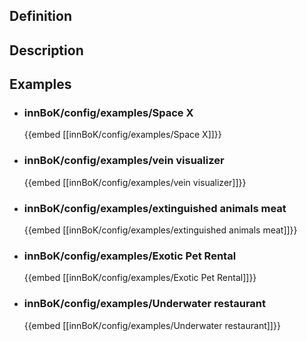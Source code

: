 
## Definition

## Description
## Examples
- ### innBoK/config/examples/Space X
	{{embed [[innBoK/config/examples/Space X]]}}
- ### innBoK/config/examples/vein visualizer
	{{embed [[innBoK/config/examples/vein visualizer]]}}
- ### innBoK/config/examples/extinguished animals meat
	{{embed [[innBoK/config/examples/extinguished animals meat]]}}
- ### innBoK/config/examples/Exotic Pet Rental
	{{embed [[innBoK/config/examples/Exotic Pet Rental]]}}
- ### innBoK/config/examples/Underwater restaurant
	{{embed [[innBoK/config/examples/Underwater restaurant]]}}












